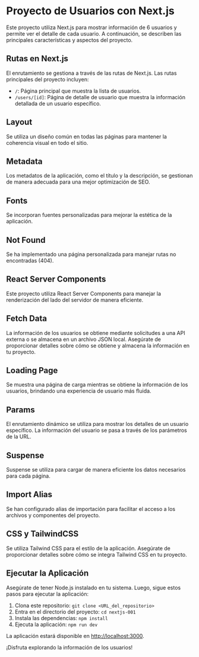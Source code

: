 # Proyecto de Usuarios con Next.js

Este proyecto utiliza Next.js para mostrar información de 6 usuarios y permite ver el detalle de cada usuario. A continuación, se describen las principales características y aspectos del proyecto.

## Rutas en Next.js

El enrutamiento se gestiona a través de las rutas de Next.js. Las rutas principales del proyecto incluyen:

- `/`: Página principal que muestra la lista de usuarios.
- `/users/[id]`: Página de detalle de usuario que muestra la información detallada de un usuario específico.

## Layout

Se utiliza un diseño común en todas las páginas para mantener la coherencia visual en todo el sitio.

## Metadata

Los metadatos de la aplicación, como el título y la descripción, se gestionan de manera adecuada para una mejor optimización de SEO.

## Fonts

Se incorporan fuentes personalizadas para mejorar la estética de la aplicación.

## Not Found

Se ha implementado una página personalizada para manejar rutas no encontradas (404).

## React Server Components

Este proyecto utiliza React Server Components para manejar la renderización del lado del servidor de manera eficiente.

## Fetch Data

La información de los usuarios se obtiene mediante solicitudes a una API externa o se almacena en un archivo JSON local. Asegúrate de proporcionar detalles sobre cómo se obtiene y almacena la información en tu proyecto.

## Loading Page

Se muestra una página de carga mientras se obtiene la información de los usuarios, brindando una experiencia de usuario más fluida.

## Params

El enrutamiento dinámico se utiliza para mostrar los detalles de un usuario específico. La información del usuario se pasa a través de los parámetros de la URL.

## Suspense

Suspense se utiliza para cargar de manera eficiente los datos necesarios para cada página.

## Import Alias

Se han configurado alias de importación para facilitar el acceso a los archivos y componentes del proyecto.

## CSS y TailwindCSS

Se utiliza Tailwind CSS para el estilo de la aplicación. Asegúrate de proporcionar detalles sobre cómo se integra Tailwind CSS en tu proyecto.

## Ejecutar la Aplicación

Asegúrate de tener Node.js instalado en tu sistema. Luego, sigue estos pasos para ejecutar la aplicación:

1. Clona este repositorio: `git clone <URL_del_repositorio>`
2. Entra en el directorio del proyecto: `cd nextjs-001`
3. Instala las dependencias: `npm install`
4. Ejecuta la aplicación: `npm run dev`

La aplicación estará disponible en [http://localhost:3000](http://localhost:3000).

¡Disfruta explorando la información de los usuarios!
